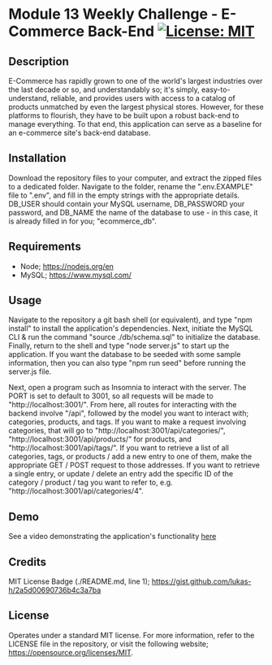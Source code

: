 # Module 13 Weekly Challenge - E-Commerce Back-End [![License: MIT](https://img.shields.io/badge/License-MIT-yellow.svg)](https://opensource.org/licenses/MIT)

## Description

E-Commerce has rapidly grown to one of the world's largest industries over the last decade or so, and understandably so; it's simply, easy-to-understand, reliable, and provides users with access to a catalog of products unmatched by even the largest physical stores. However, for these platforms to flourish, they have to be built upon a robust back-end to manage everything. To that end, this application can serve as a baseline for an e-commerce site's back-end database.

## Installation

Download the repository files to your computer, and extract the zipped files to a dedicated folder. Navigate to the folder, rename the ".env.EXAMPLE" file to ".env", and fill in the empty strings with the appropriate details. DB_USER should contain your MySQL username, DB_PASSWORD your password, and DB_NAME the name of the database to use - in this case, it is already filled in for you; "ecommerce_db".

## Requirements

- Node; https://nodejs.org/en
- MySQL; https://www.mysql.com/

## Usage

Navigate to the repository a git bash shell (or equivalent), and type "npm install" to install the application's dependencies. Next, initiate the MySQL CLI & run the command "source ./db/schema.sql" to initialize the database. Finally, return to the shell and type "node server.js" to start up the application. If you want the database to be seeded with some sample information, then you can also type "npm run seed" before running the server.js file.

Next, open a program such as Insomnia to interact with the server. The PORT is set to default to 3001, so all requests will be made to "http://localhost:3001/". From here, all routes for interacting with the backend involve "/api", followed by the model you want to interact with; categories, products, and tags. If you want to make a request involving categories, that will go to "http://localhost:3001/api/categories/", "http://localhost:3001/api/products/" for products, and "http://localhost:3001/api/tags/". If you want to retrieve a list of all categories, tags, or products / add a new entry to one of them, make the appropriate GET / POST request to those addresses. If you want to retrieve a single entry, or update / delete an entry add the specific ID of the category / product / tag you want to refer to, e.g. "http://localhost:3001/api/categories/4".

## Demo

See a video demonstrating the application's functionality [here](https://drive.google.com/file/d/1fEBOiavWjeY6rKmWkxgM7BQAxiEH9vX0/view?usp=sharing)

## Credits

MIT License Badge (./README.md, line 1);
https://gist.github.com/lukas-h/2a5d00690736b4c3a7ba

## License

Operates under a standard MIT license. For more information, refer to the LICENSE file in the repository, or visit the following website; https://opensource.org/licenses/MIT.